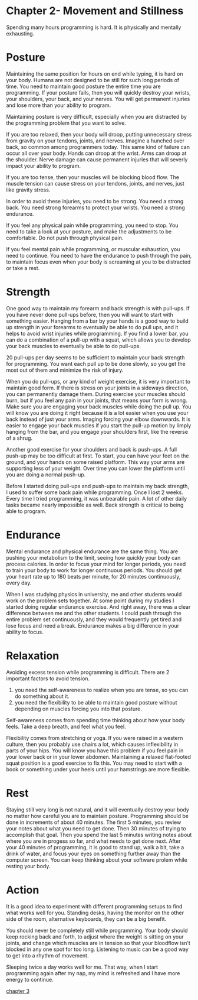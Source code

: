 Chapter 2- Movement and Stillness
==========

Spending many hours programming is hard. It is physically and mentally exhausting.

Posture
==========

Maintaining the same position for hours on end while typing, it is hard on your body. Humans are not designed to be still for such long periods of time. You need to maintain good posture the entire time you are programming. If your posture fails, then you will quickly destroy your wrists, your shoulders, your back, and your nerves. You will get permanent injuries and lose more than your ability to program.

Maintaining posture is very difficult, especially when you are distracted by the programming problem that you want to solve.

If you are too relaxed, then your body will droop, putting unnecessary stress from gravity on your tendons, joints, and nerves. Imagine a hunched over back, so common among programmers today. This same kind of failure can occur all over your body. Hands can droop at the wrist. Arms can droop at the shoulder. Nerve damage can cause permanent injuries that will severly impact your ability to program.

If you are too tense, then your muscles will be blocking blood flow. The muscle tension can cause stress on your tendons, joints, and nerves, just like gravity stress.

In order to avoid these injuries, you need to be strong. You need a strong back. You need strong forearms to protect your wrists. You need a strong endurance.

If you feel any physical pain while programming, you need to stop. You need to take a look at your posture, and make the adjustments to be comfortable. Do not push through physical pain.

If you feel mental pain while programming, or muscular exhaustion, you need to continue. You need to have the endurance to push through the pain, to maintain focus even when your body is screaming at you to be distracted or take a rest.

Strength
==============

One good way to maintain my forearm and back strength is with pull-ups. If you have never done pull-ups before, then you will want to start with something easier. Hanging from a bar by your hands is a good way to build up strength in your forearms to eventually be able to do pull ups, and it helps to avoid wrist injuries while programming. If you find a lower bar, you can do a combination of a pull-up with a squat, which allows you to develop your back muscles to eventually be able to do pull-ups.

20 pull-ups per day seems to be sufficient to maintain your back strength for programming. You want each pull up to be done slowly, so you get the most out of them and minimize the risk of injury. 

When you do pull-ups, or any kind of weight exercise, it is very important to maintain good form. If there is stress on your joints in a sideways direction, you can permanently damage them.
During exercise your muscles should burn, but if you feel any pain in your joints, that means your form is wrong.
Make sure you are engaging your back muscles while doing the pull up. You will know you are doing it right because it is a lot easier when you use your back instead of just your arms. Imaging forcing your elbow downwards.
It is easier to engage your back muscles if you start the pull-up motion by limply hanging from the bar, and you engage your shoulders first, like the reverse of a shrug.

Another good exercise for your shoulders and back is push-ups. A full push-up may be too difficult at first. To start, you can have your feet on the ground, and your hands on some raised platform. This way your arms are supporting less of your weight. Over time you can lower the platform until you are doing a normal push-up.

Before I started doing pull-ups and push-ups to maintain my back strength, I used to suffer some back pain while programming. Once I lost 2 weeks. Every time I tried programming, it was unbearable pain. A lot of other daily tasks became nearly impossible as well. Back strength is critical to being able to program.

Endurance
===========

Mental endurance and physical endurance are the same thing. You are pushing your metabolism to the limit, seeing how quickly your body can process calories. In order to focus your mind for longer periods, you need to train your body to work for longer continuous periods. You should get your heart rate up to 180 beats per minute, for 20 minutes continuously, every day.

When I was studying physics in university, me and other students would work on the problem sets together. At some point during my studies I started doing regular endurance exercise. And right away, there was a clear difference between me and the other students. I could push through the entire problem set continuously, and they would frequently get tired and lose focus and need a break. Endurance makes a big difference in your ability to focus.

Relaxation
============

Avoiding excess tension while programming is difficult. There are 2 important factors to avoid tension.
1) you need the self-awareness to realize when you are tense, so you can do something about it.
2) you need the flexibility to be able to maintain good posture without depending on muscles forcing you into that posture.

Self-awareness comes from spending time thinking about how your body feels. Take a deep breath, and feel what you feel.

Flexibility comes from stretching or yoga.
If you were raised in a western culture, then you probably use chairs a lot, which causes inflexibility in parts of your hips.
You will know you have this problem if you feel pain in your lower back or in your lower abdomen.
Maintaining a relaxed flat-footed squat position is a good exercise to fix this. You may need to start with a book or something under your heels until your hamstrings are more flexible.

Rest
==========

Staying still very long is not natural, and it will eventually destroy your body no matter how careful you are to maintain posture.
Programming should be done in increments of about 40 minutes.
The first 5 minutes, you review your notes about what you need to get done. Then 30 minutes of trying to accomplish that goal. Then you spend the last 5 minutes writing notes about where you are in progess so far, and what needs to get done next.
After your 40 minutes of programming, it is good to stand up, walk a bit, take a drink of water, and focus your eyes on something further away than the computer screen. You can keep thinking about your software prolem while resting your body.

Action
============

It is a good idea to experiment with different programming setups to find what works well for you. Standing desks, having the monitor on the other side of the room, alternative keyboards, they can be a big benefit.

You should never be completely still while programming. Your body should keep rocking back and forth, to adjust where the weight is sitting on your joints, and change which muscles are in tension so that your bloodflow isn't blocked in any one spot for too long. Listening to music can be a good way to get into a rhythm of movement.

Sleeping twice a day works well for me. That way, when I start programming again after my nap, my mind is refreshed and I have more energy to continue.

[chapter 3](/ch3.md)
